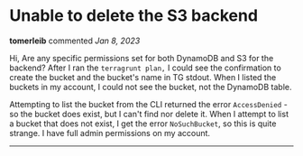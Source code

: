 # Unable to delete the S3 backend

**tomerleib** commented *Jan 8, 2023*

Hi, 
Are any specific permissions set for both DynamoDB and S3 for the backend?
After I ran the `terragrunt plan,` I could see the confirmation to create the bucket and the bucket's name in TG stdout.
When I listed the buckets in my account, I could not see the bucket, not the DynamoDB table.

Attempting to list the bucket from the CLI returned the error `AccessDenied` - so the bucket does exist, but I can't find nor delete it.
When I attempt to list a bucket that does not exist, I get the error `NoSuchBucket`, so this is quite strange.
I have full admin permissions on my account.
<br />
***



